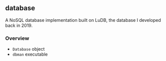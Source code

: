 ## database

A NoSQL database implementation built on LuDB, the database I developed back in 2019.

### Overview

 - `Database` object
 - `dbman` executable